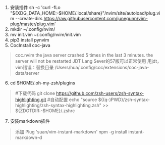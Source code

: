 1. 安装插件 sh -c 'curl -fLo "${XDG_DATA_HOME:-$HOME/.local/share}"/nvim/site/autoload/plug.vim --create-dirs https://raw.githubusercontent.com/junegunn/vim-plug/master/plug.vim'
2. mkdir ~/.config/nvim/
3. mv init.vim ~/.config/nvim/init.vim
4.  pip3 install pynvim
5. CocInstall coc-java
  > coc.nvim the java server crashed 5 times in the last 3 minutes. the server will not be restarted
  > JDT Lang Sever的57版可以正常使用  用jdt，vim错误：替换目录 /Users/hua/.config/coc/extensions/coc-java-data/server
6. cd $HOME/.oh-my-zsh/plugins
  > #下载代码
  > git clone https://github.com/zsh-users/zsh-syntax-highlighting.git
  > #自动配置
  > echo "source ${(q-)PWD}/zsh-syntax-highlighting/zsh-syntax-highlighting.zsh" >> ${ZDOTDIR:-$HOME}/.zshrc
7. 安装markdown插件
  >  添加 Plug 'suan/vim-instant-markdown'
  >  npm -g install instant-markdown-d 
